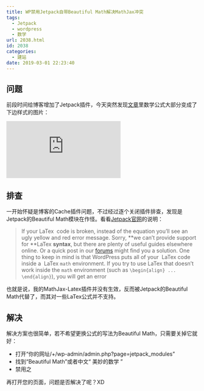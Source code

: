 ```yaml
---
title: WP禁用Jetpack自带Beautiful Math解决MathJax冲突
tags:
  - Jetpack
  - wordpress
  - 数学
url: 2038.html
id: 2038
categories:
  - 建站
date: 2019-03-01 22:23:40
---
```


问题
--

前段时间给博客增加了Jetpack插件，今天突然发现[文章](https://www.l2h.site/2019/02/05/machine-learning-neural-network-2/)里数学公式大部分变成了下边样式的图片：

![](https://s0.wp.com/latex.php?latex=%5CLaTeX%26s%3DX&bg=F9F9F9&fg=333333&s=0)

排查
--

一开始怀疑是博客的Cache插件问题，不过经过逐个关闭插件排查，发现是Jetpack的Beautiful Math模块在作怪。看看[Jetpack官网](https://jetpack.com/support/beautiful-math-with-latex/)的说明：

> If your LaTex  code is broken, instead of the equation you’ll see an ugly yellow and red error message. Sorry, **we can’t provide support for **LaTex **syntax**, but there are plenty of useful guides elsewhere online. Or a quick post in our [forums](https://en.forums.wordpress.com/) might find you a solution. One thing to keep in mind is that WordPress puts all of your  LaTex code inside a  LaTex `math` environment. If you try to use LaTex that doesn’t work inside the `math` environment (such as `\begin{align} ... \end{align}`), you will get an error

也就是说，我的MathJax-Latex插件并没有生效，反而被Jetpack的Beautiful Math代替了，而其对一些LaTex公式并不支持。

解决
--

解决方案也很简单，若不希望更换公式的写法为Beautiful Math，只需要关掉它就好：

*   打开“你的网址/+/wp-admin/admin.php?page=jetpack_modules”
*   找到“Beautiful Math”或者中文“ 美妙的数学 ”
*   禁用之

再打开您的页面，问题是否解决了呢？XD